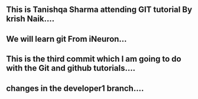 ## This is Tanishqa Sharma attending GIT tutorial By krish Naik....
## We will learn git From iNeuron...  
## This is the third commit which I am going to do with the Git and github tutorials....
## changes in the developer1 branch....
